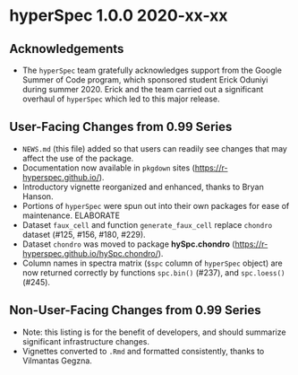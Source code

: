 # hyperSpec 1.0.0 2020-xx-xx

## Acknowledgements

* The `hyperSpec` team gratefully acknowledges support from the Google Summer of Code program, which sponsored student Erick Oduniyi during summer 2020. Erick and the team carried out a significant overhaul of `hyperSpec` which led to this major release.


## User-Facing Changes from 0.99 Series

* `NEWS.md` (this file) added so that users can readily see changes that may affect the use of the package.
* Documentation now available in `pkgdown` sites (https://r-hyperspec.github.io/).
* Introductory vignette reorganized and enhanced, thanks to Bryan Hanson.
* Portions of `hyperSpec` were spun out into their own packages for ease of maintenance.  ELABORATE
* Dataset `faux_cell` and function `generate_faux_cell` replace `chondro` dataset (#125, #156, #180, #229).
* Dataset `chondro` was moved to package **hySpc.chondro** (https://r-hyperspec.github.io/hySpc.chondro/).
* Column names in spectra matrix (`$spc` column of `hyperSpec` object) are now returned correctly by functions `spc.bin()` (#237), and `spc.loess()` (#245).


## Non-User-Facing Changes from 0.99 Series

* Note: this listing is for the benefit of developers, and should summarize significant infrastructure changes.
* Vignettes converted to `.Rmd` and formatted consistently, thanks to Vilmantas Gegzna.
